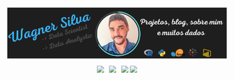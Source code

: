 [![Header](https://raw.githubusercontent.com/wagnerdsc/wagnerdsc/a96e5fa2c6b97b5c21ca82057dfa5f7c5fc37007/Wagner%20Silva.png?token=GHSAT0AAAAAABWPZLIWT3WLAVZFP53LZITKYWMT4VQ "Header")](https://dev.to/wagnerdsc)

<p align='center'>
<a href="https://dev.to/wagnerdsc"><img height="30" src="https://raw.githubusercontent.com/wagnerdsc/wagnerdsc/main/icon/dev.png"></a>&nbsp;&nbsp;
<a href="https://www.instagram.com/wagnerdscp"><img height="30" src="https://github.com/wagnerdsc/wagnerdsc/main/icon/instagram.jpg?raw=true"></a>&nbsp;&nbsp;
<a href="https://www.buymeacoffee.com/wagnerdsc"><img height="30" src="https://github.com/wagnerdsc/wagnerdsc/main/icon/by-me-a-coffee.png?raw=true"></a>
<a href="https://www.linkedin.com/in/wagnerdsc/"><img height="30" src="https://github.com/wagnerdsc/wagnerdsc/main/icon/linkedin.png?raw=true"></a>
</p>
